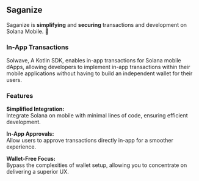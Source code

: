 ## Saganize

Saganize is **simplifying** and **securing** transactions and development on Solana Mobile. 📲

### In-App Transactions

Solwave, A Kotlin SDK, enables in-app transactions for Solana mobile dApps, allowing developers to implement in-app transactions within their mobile applications without having to build an independent wallet for their users.

### Features
**Simplified Integration:**
<br/>
Integrate Solana on mobile with minimal lines of code, ensuring efficient development.

**In-App Approvals:**
<br/>
Allow users to approve transactions directly in-app for a smoother experience.

**Wallet-Free Focus:**
<br/>
Bypass the complexities of wallet setup, allowing you to concentrate on delivering a superior UX.


